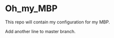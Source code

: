 # Oh_my_MBP
This repo will contain my configuration for my MBP.

Add another line to master branch.
